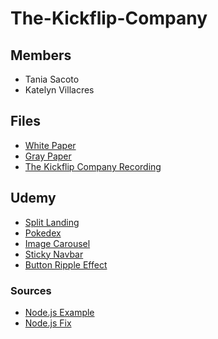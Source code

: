 # The-Kickflip-Company

## Members
- Tania Sacoto
- Katelyn Villacres

## Files
- [White Paper](WhitePaper_Project2.pdf)
- [Gray Paper](CS355_GrayPaper.pdf)
- [The Kickflip Company Recording](https://www.youtube.com/watch?v=Oah0DF2bW4g)


## Udemy
- [Split Landing](https://www.udemy.com/course/50-projects-50-days/learn/lecture/23595626#overview)
- [Pokedex](https://www.udemy.com/course/50-projects-50-days/learn/lecture/23598996#overview)
- [Image Carousel](https://www.udemy.com/course/50-projects-50-days/learn/lecture/23597696#overview)
- [Sticky Navbar](https://www.udemy.com/course/50-projects-50-days/learn/lecture/23596882#overview)
- [Button Ripple Effect](https://www.udemy.com/course/50-projects-50-days/learn/lecture/23596754#overview)

### Sources
- [Node.js Example](https://dev.to/barksanto/submit-form-data-from-client-to-nodejs-api-2p16)
- [Node.js Fix](https://copyprogramming.com/howto/refused-to-apply-style-from-http-localhost-3000-style-css-because-its-mime-type-text-html)

